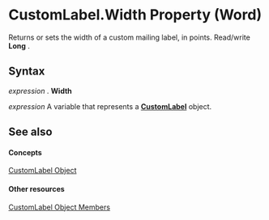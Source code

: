 
# CustomLabel.Width Property (Word)

Returns or sets the width of a custom mailing label, in points. Read/write  **Long** .


## Syntax

 _expression_ . **Width**

 _expression_ A variable that represents a **[CustomLabel](a89ff4e1-ff8a-8a8f-afa2-6071bb49355b.md)** object.


## See also


#### Concepts


[CustomLabel Object](a89ff4e1-ff8a-8a8f-afa2-6071bb49355b.md)
#### Other resources


[CustomLabel Object Members](92ab60f7-48c8-151c-df5a-31aa885ec269.md)
